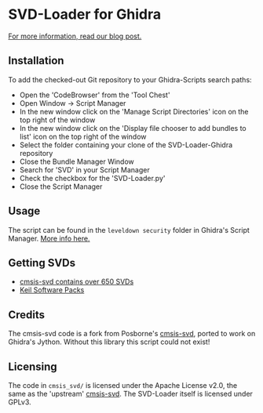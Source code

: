 # SVD-Loader for Ghidra

[For more information, read our blog post.](https://leveldown.de/blog/svd-loader/)

## Installation

To add the checked-out Git repository to your Ghidra-Scripts search paths:
- Open the 'CodeBrowser' from the 'Tool Chest'
- Open Window -> Script Manager
- In the new window click on the 'Manage Script Directories' icon on the top right of the window
- In the new window click on the 'Display file chooser to add bundles to list' icon on the top right of the window
- Select the folder containing your clone of the SVD-Loader-Ghidra repository
- Close the Bundle Manager Window
- Search for 'SVD' in your Script Manager
- Check the checkbox for the 'SVD-Loader.py'
- Close the Script Manager

## Usage

The script can be found in the `leveldown security` folder in Ghidra's Script Manager. [More info here.](https://leveldown.de/blog/svd-loader/)

## Getting SVDs

- [cmsis-svd contains over 650 SVDs](https://github.com/posborne/cmsis-svd/)
- [Keil Software Packs](https://www.keil.com/pack)

## Credits

The cmsis-svd code is a fork from Posborne's [cmsis-svd](https://github.com/posborne/cmsis-svd/), ported to work on Ghidra's Jython. Without this library this script could not exist!

## Licensing

The code in `cmsis_svd/` is licensed under the Apache License v2.0, the same as the 'upstream' [cmsis-svd](https://github.com/posborne/cmsis-svd/). The SVD-Loader itself is licensed under GPLv3.
